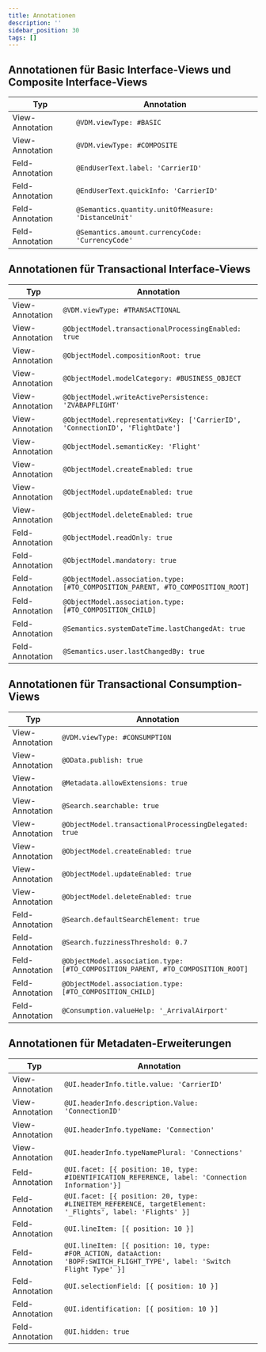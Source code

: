 ```yaml
---
title: Annotationen
description: ''
sidebar_position: 30
tags: []
---
```


## Annotationen für Basic Interface-Views und Composite Interface-Views
| Typ             | Annotation                                          |
| --------------- | --------------------------------------------------- |
| View-Annotation | `@VDM.viewType: #BASIC`                             |
| View-Annotation | `@VDM.viewType: #COMPOSITE`                         |
| Feld-Annotation | `@EndUserText.label: 'CarrierID'`                   |
| Feld-Annotation | `@EndUserText.quickInfo: 'CarrierID'`               |
| Feld-Annotation | `@Semantics.quantity.unitOfMeasure: 'DistanceUnit'` |
| Feld-Annotation | `@Semantics.amount.currencyCode: 'CurrencyCode'`    |

## Annotationen für Transactional Interface-Views
| Typ             | Annotation                                                                      |
| --------------- | ------------------------------------------------------------------------------- |
| View-Annotation | `@VDM.viewType: #TRANSACTIONAL`                                                 |
| View-Annotation | `@ObjectModel.transactionalProcessingEnabled: true`                             |
| View-Annotation | `@ObjectModel.compositionRoot: true`                                            |
| View-Annotation | `@ObjectModel.modelCategory: #BUSINESS_OBJECT`                                  |
| View-Annotation | `@ObjectModel.writeActivePersistence: 'ZVABAPFLIGHT'`                           |
| View-Annotation | `@ObjectModel.representativKey: ['CarrierID', 'ConnectionID', 'FlightDate']`    |
| View-Annotation | `@ObjectModel.semanticKey: 'Flight'`                                            |
| View-Annotation | `@ObjectModel.createEnabled: true`                                              |
| View-Annotation | `@ObjectModel.updateEnabled: true`                                              |
| View-Annotation | `@ObjectModel.deleteEnabled: true`                                              |
| Feld-Annotation | `@ObjectModel.readOnly: true`                                                   |
| Feld-Annotation | `@ObjectModel.mandatory: true`                                                  |
| Feld-Annotation | `@ObjectModel.association.type: [#TO_COMPOSITION_PARENT, #TO_COMPOSITION_ROOT]` |
| Feld-Annotation | `@ObjectModel.association.type: [#TO_COMPOSITION_CHILD]`                        |
| Feld-Annotation | `@Semantics.systemDateTime.lastChangedAt: true`                                 |
| Feld-Annotation | `@Semantics.user.lastChangedBy: true`                                           |

## Annotationen für Transactional Consumption-Views
| Typ             | Annotation                                                                      |
| --------------- | ------------------------------------------------------------------------------- |
| View-Annotation | `@VDM.viewType: #CONSUMPTION`                                                   |
| View-Annotation | `@OData.publish: true`                                                          |
| View-Annotation | `@Metadata.allowExtensions: true`                                               |
| View-Annotation | `@Search.searchable: true`                                                      |
| View-Annotation | `@ObjectModel.transactionalProcessingDelegated: true`                           |
| View-Annotation | `@ObjectModel.createEnabled: true`                                              |
| View-Annotation | `@ObjectModel.updateEnabled: true`                                              |
| View-Annotation | `@ObjectModel.deleteEnabled: true`                                              |
| Feld-Annotation | `@Search.defaultSearchElement: true`                                            |
| Feld-Annotation | `@Search.fuzzinessThreshold: 0.7`                                               |
| Feld-Annotation | `@ObjectModel.association.type: [#TO_COMPOSITION_PARENT, #TO_COMPOSITION_ROOT]` |
| Feld-Annotation | `@ObjectModel.association.type: [#TO_COMPOSITION_CHILD]`                        |
| Feld-Annotation | `@Consumption.valueHelp: '_ArrivalAirport'`                                     |

## Annotationen für Metadaten-Erweiterungen
| Typ             | Annotation                                                                                                                |
| --------------- | ------------------------------------------------------------------------------------------------------------------------- |
| View-Annotation | `@UI.headerInfo.title.value: 'CarrierID'`                                                                                 |
| View-Annotation | `@UI.headerInfo.description.Value: 'ConnectionID'`                                                                        |
| View-Annotation | `@UI.headerInfo.typeName: 'Connection'`                                                                                   |
| View-Annotation | `@UI.headerInfo.typeNamePlural: 'Connections'`                                                                            |
| Feld-Annotation | `@UI.facet: [{ position: 10, type: #IDENTIFICATION_REFERENCE, label: 'Connection Information'}]`                          |
| Feld-Annotation | `@UI.facet: [{ position: 20, type: #LINEITEM_REFERENCE, targetElement: '_Flights', label: 'Flights' }]`                   |
| Feld-Annotation | `@UI.lineItem: [{ position: 10 }]`                                                                                        |
| Feld-Annotation | `@UI.lineItem: [{ position: 10, type: #FOR_ACTION, dataAction: 'BOPF:SWITCH_FLIGHT_TYPE', label: 'Switch Flight Type' }]` |
| Feld-Annotation | `@UI.selectionField: [{ position: 10 }]`                                                                                  |
| Feld-Annotation | `@UI.identification: [{ position: 10 }]`                                                                                  |
| Feld-Annotation | `@UI.hidden: true`                                                                                                        |

